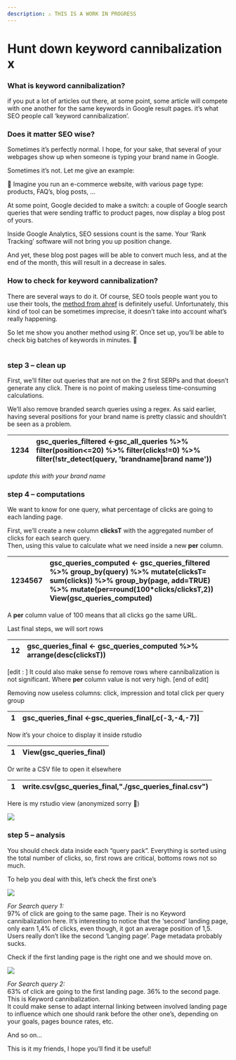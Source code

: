 ```yaml
---
description: ⚠️ THIS IS A WORK IN PROGRESS
---
```


# Hunt down keyword cannibalization x

### What is keyword cannibalization?

if you put a lot of articles out there, at some point, some article will compete with one another for the same keywords in Google result pages. it’s what SEO people call ‘keyword cannibalization’.

### Does it matter SEO wise?

Sometimes it’s perfectly normal. I hope, for your sake, that several of your webpages show up when someone is typing your brand name in Google.

Sometimes it’s not. Let me give an example:

💭 Imagine you run an e-commerce website, with various page type: products, FAQ’s, blog posts, …

At some point, Google decided to make a switch:  a couple of Google search queries that were sending traffic to product pages, now display a blog post of yours.

Inside Google Analytics, SEO sessions count is the same. Your ‘Rank Tracking’ software will not bring you up position change.

And yet, these blog post pages will be able to convert much less, and at the end of the month, this will result in a decrease in sales.

### How to check for keyword cannibalization?

There are several ways to do it. Of course, SEO tools people want you to use their tools, the [method from ahref](https://ahrefs.com/blog/keyword-cannibalization/) is definitely useful. Unfortunately, this kind of tool can be sometimes imprecise, it doesn’t take into account what’s really happening.

So let me show you another method using R’. Once set up, you’ll be able to check big batches of keywords in minutes. 🤖



|  |
| :--- |


### step 3 – clean up

First, we’ll filter out queries that are not on the 2 first SERPs and that doesn’t generate any click. There is no point of making useless time-consuming calculations.

We’ll also remove branded search queries using a regex. As said earlier, having several positions for your brand name is pretty classic and shouldn’t be seen as a problem.

| 1234 | gsc\_queries\_filtered &lt;-gsc\_all\_queries %&gt;%                             filter\(position&lt;=20\) %&gt;%                             filter\(clicks!=0\) %&gt;%                             filter\(!str\_detect\(query, 'brandname\|brand name'\)\) |
| :--- | :--- |


_update this with your brand name_

### step 4 – computations

We want to know for one query, what percentage of clicks are going to each landing page.

First, we’ll create a new column **clicksT** with the aggregated number of clicks for each search query.  
Then, using this value to calculate what we need inside a new **per** column.

| 1234567 | gsc\_queries\_computed &lt;- gsc\_queries\_filtered %&gt;%                        group\_by\(query\) %&gt;%                        mutate\(clicksT= sum\(clicks\)\) %&gt;%                        group\_by\(page, add=TRUE\) %&gt;%                        mutate\(per=round\(100\*clicks/clicksT,2\)\) View\(gsc\_queries\_computed\) |
| :--- | :--- |


A **per** column value of 100 means that all clicks go the same URL.

Last final steps, we will sort rows

| 12 | gsc\_queries\_final &lt;- gsc\_queries\_computed %&gt;%                     arrange\(desc\(clicksT\)\) |
| :--- | :--- |


\[edit : \] It could also make sense fo remove rows where cannibalization is not significant. Where **per** column value is not very high. \[end of edit\]

Removing now useless columns: click, impression and total click per query group

| 1 | gsc\_queries\_final &lt;-gsc\_queries\_final\[,c\(-3,-4,-7\)\] |
| :--- | :--- |


Now it’s your choice to display it inside rstudio

| 1 | View\(gsc\_queries\_final\) |
| :--- | :--- |


Or write a CSV file to open it elsewhere

| 1 | write.csv\(gsc\_queries\_final,"./gsc\_queries\_final.csv"\) |
| :--- | :--- |


Here is my rstudio view \(anonymized sorry 🙊\)

![](https://www.gokam.fr/wp-content/uploads/2019/03/Screenshot-2019-03-19-19.23.34-copy.png)

### step 5 – analysis

You should check data inside each “query pack”. Everything is sorted using the total number of clicks, so, first rows are critical, bottoms rows not so much.

To help you deal with this, let’s check the first one’s

![](https://www.gokam.fr/wp-content/uploads/2019/03/seqrch-query-1.jpg)

_For Search query 1:_  
97% of click are going to the same page. Their is no Keyword cannibalization here. It’s interesting to notice that the ‘second’ landing page, only earn 1,4% of clicks, even though, it got an average position of 1,5. Users really don’t like the second ‘Langing page’. Page metadata probably sucks.

Check if the first landing page is the right one and we should move on.

![](https://www.gokam.fr/wp-content/uploads/2019/03/seqrch-query-2.jpg)

_For Search query 2:_  
63% of click are going to the first landing page. 36% to the second page. This is Keyword cannibalization.  
It could make sense to adapt internal linking between involved landing page to influence which one should rank before the other one’s, depending on your goals, pages bounce rates, etc.

And so on…

This is it my friends, I hope you’ll find it be useful!

